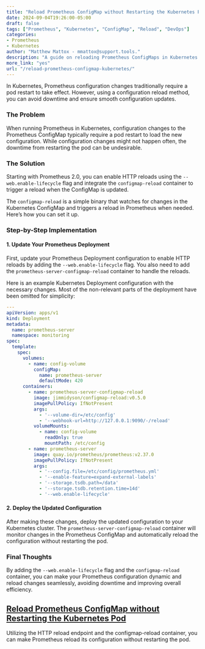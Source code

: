 ```yaml
---
title: "Reload Prometheus ConfigMap without Restarting the Kubernetes Pod"  
date: 2024-09-04T19:26:00-05:00  
draft: false  
tags: ["Prometheus", "Kubernetes", "ConfigMap", "Reload", "DevOps"]  
categories:  
- Prometheus  
- Kubernetes  
author: "Matthew Mattox - mmattox@support.tools."  
description: "A guide on reloading Prometheus ConfigMaps in Kubernetes without pod restarts."  
more_link: "yes"  
url: "/reload-prometheus-configmap-kubernetes/"  
---
```


In Kubernetes, Prometheus configuration changes traditionally require a pod restart to take effect. However, using a configuration reload method, you can avoid downtime and ensure smooth configuration updates.

<!--more-->

### The Problem

When running Prometheus in Kubernetes, configuration changes to the Prometheus ConfigMap typically require a pod restart to load the new configuration. While configuration changes might not happen often, the downtime from restarting the pod can be undesirable.

### The Solution

Starting with Prometheus 2.0, you can enable HTTP reloads using the `--web.enable-lifecycle` flag and integrate the `configmap-reload` container to trigger a reload when the ConfigMap is updated.

The `configmap-reload` is a simple binary that watches for changes in the Kubernetes ConfigMap and triggers a reload in Prometheus when needed. Here’s how you can set it up.

### Step-by-Step Implementation

#### 1. Update Your Prometheus Deployment

First, update your Prometheus Deployment configuration to enable HTTP reloads by adding the `--web.enable-lifecycle` flag. You also need to add the `prometheus-server-configmap-reload` container to handle the reloads.

Here is an example Kubernetes Deployment configuration with the necessary changes. Most of the non-relevant parts of the deployment have been omitted for simplicity:

```yaml
---
apiVersion: apps/v1
kind: Deployment
metadata:
  name: prometheus-server
  namespace: monitoring
spec:
  template:
    spec:
      volumes:
        - name: config-volume
          configMap:
            name: prometheus-server
            defaultMode: 420
      containers:
        - name: prometheus-server-configmap-reload
          image: jimmidyson/configmap-reload:v0.5.0
          imagePullPolicy: IfNotPresent
          args:
            - '--volume-dir=/etc/config'
            - '--webhook-url=http://127.0.0.1:9090/-/reload'
          volumeMounts:
            - name: config-volume
              readOnly: true
              mountPath: /etc/config
        - name: prometheus-server
          image: quay.io/prometheus/prometheus:v2.37.0
          imagePullPolicy: IfNotPresent
          args:
            - '--config.file=/etc/config/prometheus.yml'
            - '--enable-feature=expand-external-labels'
            - '--storage.tsdb.path=/data'
            - '--storage.tsdb.retention.time=14d'
            - '--web.enable-lifecycle'
```

#### 2. Deploy the Updated Configuration

After making these changes, deploy the updated configuration to your Kubernetes cluster. The `prometheus-server-configmap-reload` container will monitor changes in the Prometheus ConfigMap and automatically reload the configuration without restarting the pod.

### Final Thoughts

By adding the `--web.enable-lifecycle` flag and the `configmap-reload` container, you can make your Prometheus configuration dynamic and reload changes seamlessly, avoiding downtime and improving overall efficiency.

## [Reload Prometheus ConfigMap without Restarting the Kubernetes Pod](#reload-prometheus-configmap-without-restarting-the-kubernetes-pod)

Utilizing the HTTP reload endpoint and the configmap-reload container, you can make Prometheus reload its configuration without restarting the pod.

